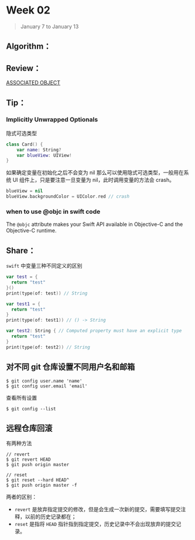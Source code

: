 # Week 02

> January 7 to January 13

## Algorithm：


## Review：
[ASSOCIATED OBJECT](https://swifter.tips/associated-object/)

## Tip：
### Implicitly Unwrapped Optionals
隐式可选类型

```swift
class Card() {
    var name: String?
    var blueView: UIView!
}
```
如果确定变量在初始化之后不会变为 nil 那么可以使用隐式可选类型，一般用在系统 UI 组件上，只是要注意一旦变量为 nil，此时调用变量的方法会 crash。
```swift
blueView = nil
blueView.backgroundColor = UIColor.red // crash
```

### when to use @objc in swift code
The `@objc` attribute makes your Swift API available in Objective-C and the Objective-C runtime.

## Share：

`swift` 中变量三种不同定义的区别 
```swift
var test = {
  return "test"
}()
print(type(of: test)) // String

var test1 = {
  return "test"
}
print(type(of: test1)) // () -> String

var test2: String { // Computed property must have an explicit type
  return "test"
}
print(type(of: test2)) // String
```

## 对不同 git 仓库设置不同用户名和邮箱

```
$ git config user.name 'name'
$ git config user.email 'email'
```

查看所有设置
```
$ git config --list
```

## 远程仓库回滚
有两种方法
```
// revert
$ git revert HEAD
$ git push origin master

// reset
$ git reset --hard HEAD^
$ git push origin master -f 
```

两者的区别：
- `revert` 是放弃指定提交的修改，但是会生成一次新的提交，需要填写提交注释，以前的历史记录都在；
- `reset` 是指将 `HEAD` 指针指到指定提交，历史记录中不会出现放弃的提交记录。